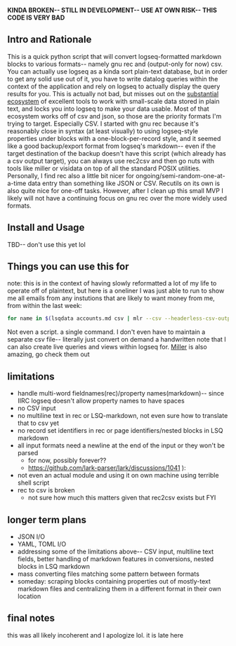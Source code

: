 **KINDA BROKEN-- STILL IN DEVELOPMENT-- USE AT OWN RISK-- THIS CODE IS VERY BAD**

## Intro and Rationale

This is a quick python script that will convert logseq-formatted markdown blocks to various formats-- namely gnu rec and (output-only for now) csv. You can actually use logseq as a kinda sort plain-text database, but in order to get any solid use out of it, you have to write datalog queries within the context of the application and rely on logseq to actually display the query results for you. This is actually not bad, but misses out on the [substantial ecosystem](https://github.com/dbohdan/structured-text-tools/blob/master/README.md) of excellent tools to work with small-scale data stored in plain text, and locks you into logseq to make your data usable. Most of that ecosystem works off of csv and json, so those are the priority formats I'm trying to target. Especially CSV. I started with gnu rec because it's reasonably close in syntax (at least visually) to using logseq-style properties under blocks with a one-block-per-record style, and it seemed like a good backup/export format from logseq's markdown-- even if the target destination of the backup doesn't have this script (which already has a csv output target), you can always use rec2csv and then go nuts with tools like miller or visidata on top of all the standard POSIX utilities. Personally, I find rec also a little bit nicer for ongoing/semi-random-one-at-a-time data entry than something like JSON or CSV. Recutils on its own is also quite nice for one-off tasks. However, after I clean up this small MVP I likely will not have a continuing focus on gnu rec over the more widely used formats. 

## Install and Usage

TBD-- don't use this yet lol

## Things you can use this for

note: this is in the context of having slowly reformatted a lot of my life to operate off of plaintext, but here is a oneliner I was just able to run to show me all emails from any instutions that are likely to want money from me, from within the last week:

```bash
for name in $(lsqdata accounts.md csv | mlr --csv --headerless-csv-output uniq -g Institution); do notmuch search "from:$name date:1w"; done
```

Not even a script. a single command. I don't even have to maintain a separate csv file-- literally just convert on demand a handwritten note that I can also create live queries and views within logseq for. [Miller](https://miller.readthedocs.io/en/latest/) is also amazing, go check them out

## limitations

- handle multi-word fieldnames(rec)/property names(markdown)-- since IIRC logseq doesn't allow property names to have spaces
- no CSV input
- no multiline text in rec or LSQ-markdown, not even sure how to translate that to csv yet
- no record set identifiers in rec or page identifiers/nested blocks in LSQ markdown
- all input formats need a newline at the end of the input or they won't be parsed
   - for now, possibly forever??
    - https://github.com/lark-parser/lark/discussions/1041 ):
- not even an actual module and using it on own machine using terrible shell script
- rec to csv is broken
    - not sure how much this matters given that rec2csv exists but FYI

## longer term plans

- JSON I/O
- YAML, TOML I/O
- addressing some of the limitations above-- CSV input, multiline text fields, better handling of markdown features in conversions, nested blocks in LSQ markdown
- mass converting files matching some pattern between formats
- someday: scraping blocks containing properties out of mostly-text markdown files and centralizing them in a different format in their own location

## final notes

this was all likely incoherent and I apologize lol. it is late here

